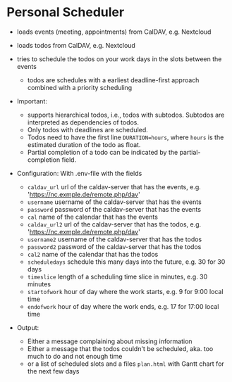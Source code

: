# Personal Scheduler

* loads events (meeting, appointments) from CalDAV, e.g. Nextcloud
* loads todos from CalDAV, e.g. Nextcloud
* tries to schedule the todos on your work days in the slots between the events
  * todos are schedules with a earliest deadline-first approach combined with a priority scheduling

* Important:
  * supports hierarchical todos, i.e., todos with subtodos. Subtodos are interpreted as dependencies of todos.
  * Only todos with deadlines are scheduled.
  * Todos need to have the first line `DURATION=hours`, where `hours` is the estimated duration of the todo as float.
  * Partial completion of a todo can be indicated by the partial-completion field.

* Configuration: With .env-file with the fields
  * `caldav_url` url of the caldav-server that has the events, e.g. 'https://nc.exmple.de/remote.php/dav'
  * `username` username of the caldav-server that has the events
  * `password` password of the caldav-server that has the events
  * `cal` name of the calendar that has the events
  * `caldav_url2` url of the caldav-server that has the todos, e.g. 'https://nc.exmple.de/remote.php/dav'
  * `username2` username of the caldav-server that has the todos
  * `password2` password of the caldav-server that has the todos
  * `cal2` name of the calendar that has the todos
  * `scheduledays` schedule this many days into the future, e.g. 30 for 30 days
  * `timeslice` length of a scheduling time slice in minutes, e.g. 30 minutes
  * `startofwork` hour of day where the work starts, e.g. 9 for 9:00 local time
  * `endofwork` hour of day where the work ends, e.g. 17 for 17:00 local time

* Output:
  * Either a message complaining about missing information
  * Either a message that the todos couldn't be scheduled, aka. too much to do and not enough time
  * or a list of scheduled slots and a files `plan.html` with Gantt chart for the next few days
